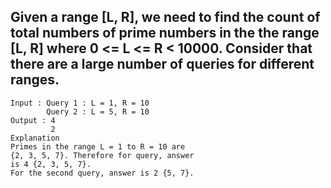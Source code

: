 ## Given a range [L, R], we need to find the count of total numbers of prime numbers in the the range [L, R] where 0 <= L <= R < 10000. Consider that there are a large number of queries for different ranges.

```
Input : Query 1 : L = 1, R = 10
        Query 2 : L = 5, R = 10
Output : 4
         2
Explanation
Primes in the range L = 1 to R = 10 are 
{2, 3, 5, 7}. Therefore for query, answer 
is 4 {2, 3, 5, 7}.
For the second query, answer is 2 {5, 7}.
```
